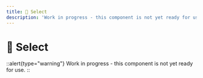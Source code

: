 ```yaml
---
title: 🔴 Select
description: 'Work in progress - this component is not yet ready for use.'
---
```


# 🔴 Select

::alert{type="warning"}
Work in progress - this component is not yet ready for use.
::
